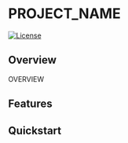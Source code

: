 # PROJECT_NAME

[![License](https://img.shields.io/badge/license-LICENSETYPE-blue.svg)](LICENSE)

## Overview
OVERVIEW


## Features

## Quickstart
```
```

